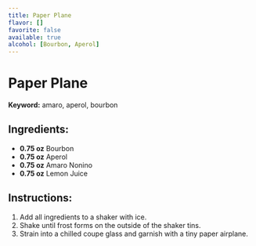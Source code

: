 ```yaml
---
title: Paper Plane
flavor: []
favorite: false
available: true
alcohol: [Bourbon, Aperol]
---
```

# Paper Plane

**Keyword:** amaro, aperol, bourbon

## Ingredients:
- **0.75 oz** Bourbon
- **0.75 oz** Aperol
- **0.75 oz** Amaro Nonino
- **0.75 oz** Lemon Juice

## Instructions:
1. Add all ingredients to a shaker with ice.
2. Shake until frost forms on the outside of the shaker tins.
3. Strain into a chilled coupe glass and garnish with a tiny paper airplane.




